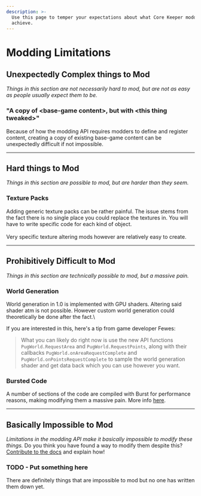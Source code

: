 ```yaml
---
description: >-
  Use this page to temper your expectations about what Core Keeper modding can
  achieve.
---
```


# Modding Limitations

## Unexpectedly Complex things to Mod

_Things in this section are not necessarily hard to mod, but are not as easy as people usually expect them to be._

### "A copy of \<base-game content>, but with \<this thing tweaked>"

Because of how the modding API requires modders to define and register content, creating a copy of existing base-game content can be unexpectedly difficult if not impossible.

***

## Hard things to Mod

_Things in this section are possible to mod, but are harder than they seem._

### Texture Packs

Adding generic texture packs can be rather painful. The issue stems from the fact there is no single place you could replace the textures in. You will have to write specific code for each kind of object.\
\
Very specific texture altering mods however are relatively easy to create.

***

## Prohibitively Difficult to Mod

_Things in this section are technically possible to mod, but a massive pain._

### World Generation

World generation in 1.0 is implemented with GPU shaders. Altering said shader atm is not possible. However custom world generation could theoretically be done after the fact.\


If you are interested in this, here's a tip from game developer Fewes:

> What you can likely do right now is use the new API functions `PugWorld.RequestArea` and `PugWorld.RequestPoints`, along with their callbacks `PugWorld.onAreaRequestComplete` and `PugWorld.onPointsRequestComplete` to sample the world generation shader and get data back which you can use however you want.

### Bursted Code

A number of sections of the code are compiled with Burst for performance reasons, making modifying them a massive pain. More info [here](../concepts/technologies-and-tools.md#burst-compiler).

***

## Basically Impossible to Mod

_Limitations in the modding API make it basically impossible to modify these things._ Do you think you have found a way to modify them despite this? [Contribute to the docs](../how-to-contribute.md) and explain how!

### TODO - Put something here

There are definitely things that are impossible to mod but no one has written them down yet.

